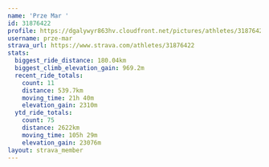 ```yaml
---
name: 'Prze Mar '
id: 31876422
profile: https://dgalywyr863hv.cloudfront.net/pictures/athletes/31876422/22548952/4/large.jpg
username: prze-mar
strava_url: https://www.strava.com/athletes/31876422
stats:
  biggest_ride_distance: 180.04km
  biggest_climb_elevation_gain: 969.2m
  recent_ride_totals:
    count: 11
    distance: 539.7km
    moving_time: 21h 40m
    elevation_gain: 2310m
  ytd_ride_totals:
    count: 75
    distance: 2622km
    moving_time: 105h 29m
    elevation_gain: 23076m
layout: strava_member
--- 
```

